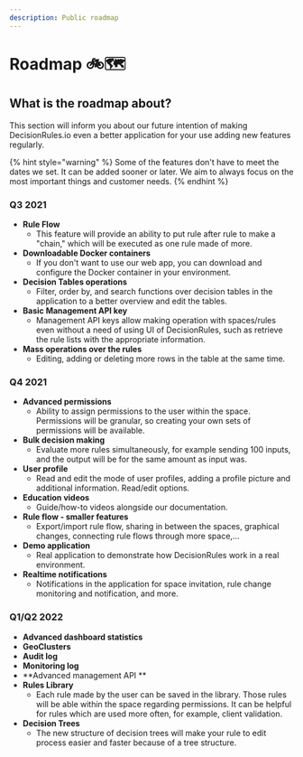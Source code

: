 ```yaml
---
description: Public roadmap
---
```


# Roadmap 🚲🗺️

## What is the roadmap about?

This section will inform you about our future intention of making DecisionRules.io even a better application for your use adding new features regularly.

{% hint style="warning" %}
Some of the features don't have to meet the dates we set. It can be added sooner or later. We aim to always focus on the most important things and customer needs.
{% endhint %}

### Q3 2021

* **Rule Flow**
  * This feature will provide an ability to put rule after rule to make a "chain," which will be executed as one rule made of more.
* **Downloadable Docker containers**
  * If you don't want to use our web app, you can download and configure the Docker container in your environment.
* **Decision Tables operations**
  * Filter, order by, and search functions over decision tables in the application to a better overview and edit the tables.
* **Basic Management API key**
  * Management API keys allow making operation with spaces/rules even without a need of using UI of DecisionRules, such as retrieve the rule lists with the appropriate information.
* **Mass operations over the rules**
  * Editing, adding or deleting more rows in the table at the same time.

### Q4 2021

* **Advanced permissions**
  * Ability to assign permissions to the user within the space. Permissions will be granular, so creating your own sets of permissions will be available.
* **Bulk decision making**
  * Evaluate more rules simultaneously, for example sending 100 inputs, and the output will be for the same amount as input was.
* **User profile**
  * Read and edit the mode of user profiles, adding a profile picture and additional information. Read/edit options.
* **Education videos**
  * Guide/how-to videos alongside our documentation.
* **Rule flow - smaller features**
  * Export/import rule flow, sharing in between the spaces, graphical changes, connecting rule flows through more space,...
* **Demo application**
  * Real application to demonstrate how DecisionRules work in a real environment.
* **Realtime notifications**
  * Notifications in the application for space invitation, rule change monitoring and notification, and more.

### Q1/Q2 2022

* **Advanced dashboard statistics**
* **GeoClusters**
* **Audit log**
* **Monitoring log**
* **Advanced management API **
* **Rules Library**
  * Each rule made by the user can be saved in the library. Those rules will be able within the space regarding permissions. It can be helpful for rules which are used more often, for example, client validation.
* **Decision Trees**
  * The new structure of decision trees will make your rule to edit process easier and faster because of a tree structure.

